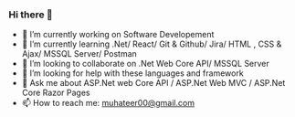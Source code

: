 ### Hi there 👋

- 🔭 I’m currently working on Software Developement
- 🌱 I’m currently learning .Net/ React/ Git & Github/ Jira/ HTML , CSS & Ajax/ MSSQL Server/ Postman 
- 👯 I’m looking to collaborate on .Net Web Core API/ MSSQL Server
- 🤔 I’m looking for help with these languages and framework
- 💬 Ask me about ASP.Net web Core API / ASP.Net Web MVC / ASP.Net Core Razor Pages
- 📫 How to reach me: muhateer00@gmail.com


<!--
- 😄 Pronouns: ...
- ⚡ Fun fact: ...
-->
